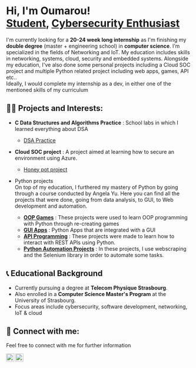 <h1>Hi, I'm Oumarou! <br/><a href="https://github.com/Songhai9">Student</a>, <a href="https://www.linkedin.com/in/oumarou-maiga-b79938280/">Cybersecurity Enthusiast</a></h1>


<p>I'm currently looking for a <b>20-24 week long internship</b> as I'm finishing my <b>double degree</b> (master + engineering school) in <b>computer science</b>. I’m specialized in the fields of Networking and IoT. My education includes skills in networking, systems, cloud, security and embedded systems. Alongside my education, I've also done some personal projects including a Cloud SOC project and multiple Python related project including web apps, games, API etc.. <br/>Ideally, I would complete my internship as a dev, in either one of the mentioned skills of my curriculum</p>

<h2>👨‍💻 Projects and Interests:</h2>

- <b>C Data Structures and Algorithms Practice</b> : School labs in which I learned everything about DSA
  - [DSA Practice](https://github.com/Songhai9/DSA-practice)

- <b>Cloud SOC project</b> :
  A project aimed at learning how to secure an environment using Azure.
  - [Honey pot project](https://github.com/Songhai9/Cloud-SOC)

- Python projects <br/>
On top of my education, I furthered my mastery of Python by going through a course conducted by Angela Yu. Here you can find all the projects that were done, going from data analysis, to GUI, to Web development and automation. <br/>
  - [<b>OOP Games</b>](https://github.com/Songhai9/OOP-Games.git) : These projects were used to learn OOP programming with Python through re-creating games
  - [<b>GUI Apps</b>](https://github.com/Songhai9/GUI-Apps.git) : Python Apps that are integrated with a GUI
  - [<b>API Programming</b>](https://github.com/Songhai9/API-Programming/tree/main) : These projects were made to learn how to interact with REST APIs using Python.
  - [<b>Python Automation Projects</b>](https://github.com/Songhai9/Python-Automation-App-Projects/tree/main) :
    In these projects, I use webscraping and the Selenium library in order to automate some tasks.

<h2>📞 Educational Background</h2>

- Currently pursuing a degree at <b>Telecom Physique Strasbourg</b>.
- Also enrolled in a <b>Computer Science Master's Program</b> at the University of Strasbourg.
- Focus areas include cybersecurity, software development, networking, IoT & cloud

<h2>🧣 Connect with me:</h2>
<p>Feel free to connect with me for further information</p>

<a href="https://www.linkedin.com/in/oumarou-maiga-b79938280/">
  <img align="left" alt="Oumarou | LinkedIn" width="22px" src="https://cdn.jsdelivr.net/npm/simple-icons@v3/icons/linkedin.svg" />
</a>

<a href="mailto:oumar.s.m@outlook.fr">
  <img align="left" alt="Oumarou | Email" width="22px" src="https://cdn.jsdelivr.net/npm/simple-icons@v3/icons/gmail.svg" />
</a>



